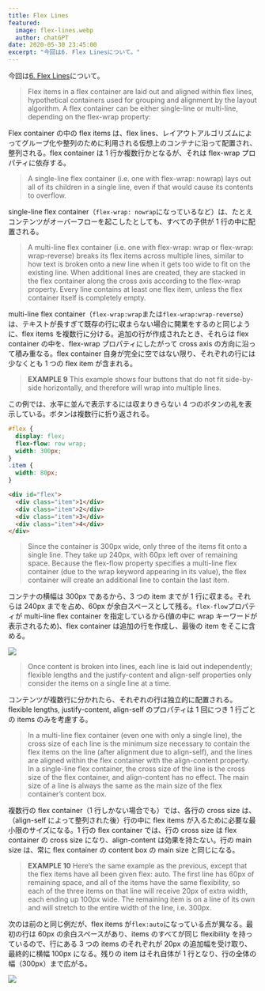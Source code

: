 ```yaml
---
title: Flex Lines
featured:
  image: flex-lines.webp
  author: chatGPT
date: 2020-05-30 23:45:00
excerpt: "今回は6. Flex Linesについて。"
---
```


今回は[6. Flex Lines](https://www.w3.org/TR/css-flexbox-1/#flex-lines)について。

> Flex items in a flex container are laid out and aligned within flex lines, hypothetical containers used for grouping and alignment by the layout algorithm. A flex container can be either single-line or multi-line, depending on the flex-wrap property:

Flex container の中の flex items は、flex lines、レイアウトアルゴリズムによってグループ化や整列のために利用される仮想上のコンテナに沿って配置され、整列される。flex container は 1 行か複数行かとなるが、それは flex-wrap プロパティに依存する。

> A single-line flex container (i.e. one with flex-wrap: nowrap) lays out all of its children in a single line, even if that would cause its contents to overflow.

single-line flex container（`flex-wrap: nowrap`になっているなど）は、たとえコンテンツがオーバーフローを起こしたとしても、すべての子供が 1 行の中に配置される。

> A multi-line flex container (i.e. one with flex-wrap: wrap or flex-wrap: wrap-reverse) breaks its flex items across multiple lines, similar to how text is broken onto a new line when it gets too wide to fit on the existing line. When additional lines are created, they are stacked in the flex container along the cross axis according to the flex-wrap property. Every line contains at least one flex item, unless the flex container itself is completely empty.

multi-line flex container（`flex-wrap:wrap`または`flex-wrap:wrap-reverse`）は、テキストが長すぎて既存の行に収まらない場合に開業をするのと同じように、flex items を複数行に分ける。追加の行が作成されたとき、それらは flex container の中を、flex-wrap プロパティにしたがって cross axis の方向に沿って積み重なる。flex container 自身が完全に空ではない限り、それぞれの行には少なくとも 1 つの flex item が含まれる。

> **EXAMPLE 9**
> This example shows four buttons that do not fit side-by-side horizontally, and therefore will wrap into multiple lines.

この例では、水平に並んで表示するには収まりきらない 4 つのボタンの礼を表示している。ボタンは複数行に折り返される。

```css
#flex {
  display: flex;
  flex-flow: row wrap;
  width: 300px;
}
.item {
  width: 80px;
}
```

```html
<div id="flex">
  <div class="item">1</div>
  <div class="item">2</div>
  <div class="item">3</div>
  <div class="item">4</div>
</div>
```

> Since the container is 300px wide, only three of the items fit onto a single line. They take up 240px, with 60px left over of remaining space. Because the flex-flow property specifies a multi-line flex container (due to the wrap keyword appearing in its value), the flex container will create an additional line to contain the last item.

コンテナの横幅は 300px であるから、3 つの item までが 1 行に収まる。それらは 240px までを占め、60px が余白スペースとして残る。`flex-flow`プロパティが multi-line flex container を指定しているから(値の中に wrap キーワードが表示されるため)、flex container は追加の行を作成し、最後の item をそこに含める。

<img src="https://www.w3.org/TR/css-flexbox-1/images/multiline-no-flex.svg" />

> Once content is broken into lines, each line is laid out independently; flexible lengths and the justify-content and align-self properties only consider the items on a single line at a time.

コンテンツが複数行に分かれたら、それぞれの行は独立的に配置される。flexible lengths, justify-content, align-self のプロパティは 1 回につき 1 行ごとの items のみを考慮する。

> In a multi-line flex container (even one with only a single line), the cross size of each line is the minimum size necessary to contain the flex items on the line (after alignment due to align-self), and the lines are aligned within the flex container with the align-content property. In a single-line flex container, the cross size of the line is the cross size of the flex container, and align-content has no effect. The main size of a line is always the same as the main size of the flex container’s content box.

複数行の flex container（1 行しかない場合でも）では、各行の cross size は、（align-self によって整列された後）行の中に flex items が入るために必要な最小限のサイズになる。1 行の flex container では、行の cross size は flex container の cross size になり、align-content は効果を持たない。行の main size は、常に flex container の content box の main size と同じになる。

> **EXAMPLE 10**
> Here’s the same example as the previous, except that the flex items have all been given flex: auto. The first line has 60px of remaining space, and all of the items have the same flexibility, so each of the three items on that line will receive 20px of extra width, each ending up 100px wide. The remaining item is on a line of its own and will stretch to the entire width of the line, i.e. 300px.

次のは前のと同じ例だが、flex items が`flex:auto`になっている点が異なる。最初の行は 60px の余白スペースがあり、items のすべてが同じ flexibility を持っているので、行にある 3 つの items のそれぞれが 20px の追加幅を受け取り、最終的に横幅 100px になる。残りの item はそれ自体が 1 行となり、行の全体の幅（300px）まで広がる。

<img src="https://www.w3.org/TR/css-flexbox-1/images/multiline-flex.svg" />
